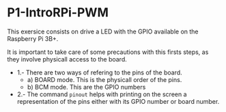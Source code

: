 # P1-IntroRPi-PWM

This exersice consists on drive a LED with the GPIO available on the Raspberry Pi 3B+.

It is important to take care of some precautions with this firsts steps, as they involve physicall access to the board.

- 1.- There are two ways of refering to the pins of the board.
	- a) BOARD mode. This is the physicall order of the pins.
	- b) BCM mode. This are the GPIO numbers
- 2.- The command `pinout` helps with printing on the screen a representation of the pins either with its GPIO number or board number.
